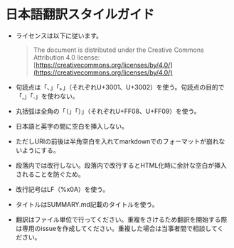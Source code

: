 # 日本語翻訳スタイルガイド

* ライセンスは以下に従います。

  > The document is distributed under the Creative Commons Attribution 4.0 license: [https://creativecommons.org/licenses/by/4.0/](https://creativecommons.org/licenses/by/4.0/)

* 句読点は「、」「。」（それぞれU+3001、U+3002）を使う。句読点の目的で「,」「.」を使わない。
* 丸括弧は全角の「（」「）」（それぞれU+FF08、U+FF09）を使う。
* 日本語と英字の間に空白を挿入しない。
* ただしURIの前後は半角空白を入れてmarkdownでのフォーマットが崩れないようにする。
* 段落内では改行しない。段落内で改行するとHTML化時に余計な空白が挿入されることを防ぐため。
* 改行記号はLF（%x0A）を使う。
* タイトルはSUMMARY.md記載のタイトルを使う。
* 翻訳はファイル単位で行ってください。重複をさけるため翻訳を開始する際は専用のissueを作成してください。重複した場合は当事者間で相談してください。

